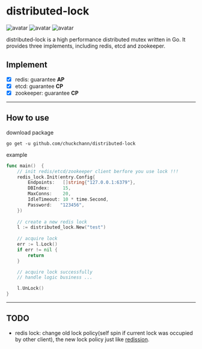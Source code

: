 # distributed-lock

![avatar](https://img.shields.io/badge/build-unkown-orange)
![avatar](https://img.shields.io/badge/release-v1.0.0-brightgreen)
![avatar](https://img.shields.io/badge/license-unkown-yellow)

distributed-lock is a high performance distributed mutex written in Go. It provides three implements, including redis, etcd and zookeeper.

## Implement

- [x] redis: guarantee **AP**
- [x] etcd: guarantee **CP**
- [x] zookeeper: guarantee **CP**

------

## How to use

download package

```shell
go get -u github.com/chuckchann/distributed-lock
```

example 

```go
func main()  {
	// init redis/etcd/zookeeper client berfore you use lock !!!
	redis_lock.Init(entry.Config{
		Endpoints:   []string{"127.0.0.1:6379"},
		DBIndex:     15,
		MaxConns:    20,
		IdleTimeout: 10 * time.Second,
		Password: 	"123456",
	})
	
	// create a new redis lock
	l := distributed_lock.New("test")
  
    // acquire lock
	err := l.Lock()
	if err != nil {
		return
	}

	// acquire lock successfully
	// handle logic business ...

	l.UnLock()
}
```




------

## TODO

- redis lock: change old lock policy(self spin if current lock was occupied by other client), the new lock policy just like [redission](https://github.com/redisson/redisson).

  

